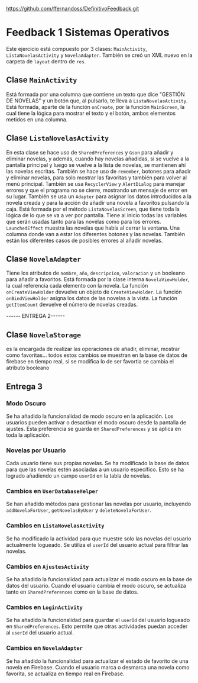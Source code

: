https://github.com/ffernandoss/DefinitivoFeedback.git

# Feedback 1 Sistemas Operativos

Este ejercicio está compuesto por 3 clases: `MainActivity`, `ListaNovelasActivity` y `NovelaAdapter`. También se creó un XML nuevo en la carpeta de `layout` dentro de `res`.

## Clase `MainActivity`

Está formada por una columna que contiene un texto que dice "GESTIÓN DE NOVELAS" y un botón que, al pulsarlo, te lleva a `ListaNovelasActivity`. Está formada, aparte de la función `onCreate`, por la función `MainScreen`, la cual tiene la lógica para mostrar el texto y el botón, ambos elementos metidos en una columna.

## Clase `ListaNovelasActivity`

En esta clase se hace uso de `SharedPreferences` y `Gson` para añadir y eliminar novelas, y además, cuando hay novelas añadidas, si se vuelve a la pantalla principal y luego se vuelve a la lista de novelas, se mantienen ahí las novelas escritas. También se hace uso de `remember`, botones para añadir y eliminar novelas, para solo mostrar las favoritas y también para volver al menú principal. También se usa `RecyclerView` y `AlertDialog` para manejar errores y que el programa no se cierre, mostrando un mensaje de error en su lugar. También se usa un `Adapter` para asignar los datos introducidos a la novela creada y para la acción de añadir una novela a favoritos pulsando la caja. Está formada por el método `ListaNovelasScreen`, que tiene toda la lógica de lo que se va a ver por pantalla. Tiene al inicio todas las variables que serán usadas tanto para las novelas como para los errores. `LaunchedEffect` muestra las novelas que había al cerrar la ventana. Una columna donde van a estar los diferentes botones y las novelas. También están los diferentes casos de posibles errores al añadir novelas.

## Clase `NovelaAdapter`

Tiene los atributos de `nombre`, `año`, `descripcion`, `valoracion` y un booleano para añadir a favoritos. Está formada por la clase interna `NovelaViewHolder`, la cual referencia cada elemento con la novela. La función `onCreateViewHolder` devuelve un objeto de `CreateViewHolder`. La función `onBindViewHolder` asigna los datos de las novelas a la vista. La función `getItemCount` devuelve el número de novelas creadas.

------ ENTREGA 2------
## Clase `NovelaStorage`

es la encargada de realizar las operaciones de añadir, eliminar, mostrar como favoritas... todos estos cambios se muestran en la base de datos de firebase en tiempo real, si se modifica lo de ser favortia se cambia el atributo booleano



## Entrega 3

### Modo Oscuro

Se ha añadido la funcionalidad de modo oscuro en la aplicación. Los usuarios pueden activar o desactivar el modo oscuro desde la pantalla de ajustes. Esta preferencia se guarda en `SharedPreferences` y se aplica en toda la aplicación.

### Novelas por Usuario

Cada usuario tiene sus propias novelas. Se ha modificado la base de datos para que las novelas estén asociadas a un usuario específico. Esto se ha logrado añadiendo un campo `userId` en la tabla de novelas.

### Cambios en `UserDatabaseHelper`

Se han añadido métodos para gestionar las novelas por usuario, incluyendo `addNovelaForUser`, `getNovelasByUser` y `deleteNovelaForUser`.

### Cambios en `ListaNovelasActivity`

Se ha modificado la actividad para que muestre solo las novelas del usuario actualmente logueado. Se utiliza el `userId` del usuario actual para filtrar las novelas.

### Cambios en `AjustesActivity`

Se ha añadido la funcionalidad para actualizar el modo oscuro en la base de datos del usuario. Cuando el usuario cambia el modo oscuro, se actualiza tanto en `SharedPreferences` como en la base de datos.

### Cambios en `LoginActivity`

Se ha añadido la funcionalidad para guardar el `userId` del usuario logueado en `SharedPreferences`. Esto permite que otras actividades puedan acceder al `userId` del usuario actual.

### Cambios en `NovelaAdapter`

Se ha añadido la funcionalidad para actualizar el estado de favorito de una novela en Firebase. Cuando el usuario marca o desmarca una novela como favorita, se actualiza en tiempo real en Firebase.
